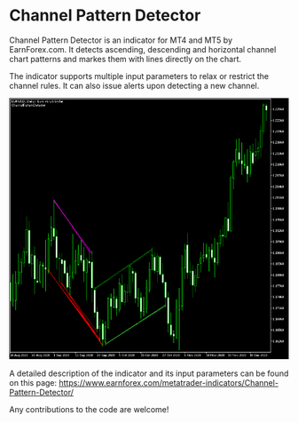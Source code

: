 # Channel Pattern Detector

Channel Pattern Detector is an indicator for MT4 and MT5 by EarnForex.com. It detects ascending, descending and horizontal channel chart patterns and markes them with lines directly on the chart.

The indicator supports multiple input parameters to relax or restrict the channel rules. It can also issue alerts upon detecting a new channel. 

![Channel Pattern Detector detects a descending and an ascending channel on the daily chart of EUR/USD](https://github.com/EarnForex/Channel-Pattern-Detector/blob/main/README_Images/channel-pattern-detector-marks-descending-and-ascending-channels.png)

A detailed description of the indicator and its input parameters can be found on this page:
https://www.earnforex.com/metatrader-indicators/Channel-Pattern-Detector/

Any contributions to the code are welcome!
